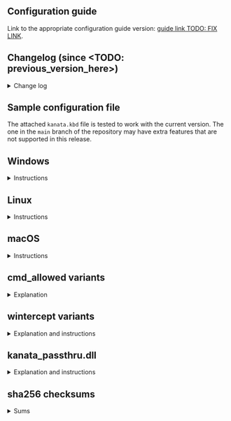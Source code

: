## Configuration guide

<!-- NOTE: GitHub release doc seems to not support multiline paragraph joining as opposed to other places markdown is used in GitHub. Keep paragraphs on one line in this file, as ugly as it is to do so. -->

Link to the appropriate configuration guide version: [guide link TODO: FIX LINK](https://github.com/jtroo/kanata/blob/FIXME/docs/config.adoc).

## Changelog (since <TODO: previous_version_here>)

<details>
<summary>Change log</summary>
* TODO: fill this out
</details>

## Sample configuration file

The attached `kanata.kbd` file is tested to work with the current version. The one in the `main` branch of the repository may have extra features that are not supported in this release.

## Windows

<details>
<summary>Instructions</summary>

**NOTE:** All Windows binaries are compiled for x86-64 architectures only.

Download `kanata.exe`. Optionally, download `kanata.kbd`. With the two files in the same directory, you can double-click the `exe` to start kanata. Kanata does not start a background process, so the window needs to stay open after startup. See [this discussion](https://github.com/jtroo/kanata/discussions/193) for tips to run kanata in the background.

You need to run `kanata.exe` via `cmd` or `powershell` to use a different configuration file:

`kanata.exe --cfg <cfg_file>`

---

**NOTE:** The `kanata_winIOv2.exe` variant contains an experimental breaking change that fixes [an issue](https://github.com/jtroo/kanata/issues/152) where the Windows LLHOOK+SendInput version of kanata does not handle `defsrc` consistently compared to other versions and other operating systems. This variant will be of interest to you for any of the following reasons:
- you are a new user
- you are a cross-platform user
- you use multiple language layouts within Windows and want kanata to handle the key positions consistently

This variant contains the same output change as in the `scancode` variant below, and also changes the input to also operate on scancodes.

---

**NOTE:** The `kanata_legacy_output.exe` variant has the same input `defsrc` handling as the standard `kanata.exe` file. It uses the same output mechanism as the standard `kanata.exe` variant in version 1.6.1 and earlier. In other words the formerly `experimental_scancode` variant is now the default binary. The non-legacy variants contain changes for [an issue](https://github.com/jtroo/kanata/issues/567); the fix is omitted from this legacy variant. The legacy variant is included in case issues are found with the new output mechanism.

---

</details>

## Linux

<details>
<summary>Instructions</summary>

**NOTE:** All Linux binaries are compiled for x86 architectures only.

Download `kanata`.

Run it in a terminal and point it to a valid configuration file. Kanata does not start a background process, so the window needs to stay open after startup. See [this discussion](https://github.com/jtroo/kanata/discussions/130) for how to set up kanata with systemd.
```
chmod +x kanata   # may be downloaded without executable permissions
sudo ./kanata --cfg <cfg_file>`
```

To avoid requiring `sudo`, [follow the instructions here](https://github.com/jtroo/kanata/wiki/Avoid-using-sudo-on-Linux).

</details>

## macOS

<details>
<summary>Instructions</summary>

**WARNING**: feature support on macOS [is limited](https://github.com/jtroo/kanata/blob/main/docs/platform-known-issues.adoc#macos).

### Install Karabiner driver for macOS 11 and newer:
- Install the [V5 Karabiner VirtualHiDDevice Driver](https://github.com/pqrs-org/Karabiner-DriverKit-VirtualHIDDevice/blob/main/dist/Karabiner-DriverKit-VirtualHIDDevice-5.0.0.pkg).

To activate it:

```
sudo /Applications/.Karabiner-VirtualHIDDevice-Manager.app/Contents/MacOS/Karabiner-VirtualHIDDevice-Manager activate
```

Then you need to run the daemon. You should run this in the background somehow or leave the terminal window where you run this command open.

```
sudo '/Library/Application Support/org.pqrs/Karabiner-DriverKit-VirtualHIDDevice/Applications/Karabiner-VirtualHIDDevice-Daemon.app/Contents/MacOS/Karabiner-VirtualHIDDevice-Daemon'
```

### Install Karabiner driver for macOS 10 and older:

- Install the [Karabiner kernel extension](https://github.com/pqrs-org/Karabiner-VirtualHIDDevice).

### After installing the appropriate driver for your OS

Download a `kanata_macos` variant.

Run it in a terminal and point it to a valid configuration file. Kanata does not start a background process, so the window needs to stay open after startup.

Example
```
chmod +x kanata_macos_arm64   # may be downloaded without executable permissions
sudo ./kanata_macos_arm64 --cfg <cfg_file>`
```

</details>

## cmd\_allowed variants

<details>
<summary>Explanation</summary>

The binaries with the name `cmd_allowed` are conditionally compiled with the `cmd` action enabled.

Using the regular binaries, there is no way to get the `cmd` action to work. This action is restricted behind conditional compilation because I consider the action to be a security risk that should be explicitly opted into and completely forbidden by default.

</details>

## wintercept variants

<details>
<summary>Explanation and instructions</summary>

### Warning: known issue

This issue in the Interception driver exists: https://github.com/oblitum/Interception/issues/25. This will affect you if you put your PC to sleep instead of shutting it down, or if you frequently plug/unplug USB devices.

### Description

These variants use the [Interception driver](https://github.com/oblitum/Interception) instead of Windows hooks. You will need to install the driver using the release or from the [copy in this repo](https://github.com/jtroo/kanata/tree/main/assets). The benefit of using this driver is that it is a lower-level mechanism than Windows hooks. This means `kanata` will work in more applications.

### Steps to install the driver

- extract the `.zip`
- run a shell with administrator privilege
- run the script `"command line installer/install-interception.exe"`
- reboot

### Additional installation steps

The above steps are those recommended by the interception driver author. However, I have found that those steps work inconsistently and sometimes the dll stops being able to be loaded. I think it has something to do with being installed in the privileged location of `system32\drivers`.

To help with the dll issue, you can copy the following file in the zip archive to the directory that kanata starts from: `Interception\library\x64\interception.dll`.

E.g. if you start kanata from your `Documents` folder, put the file there:

```
C:\Users\my_user\Documents\
    kanata_wintercept.exe
    kanata.kbd
    interception.dll
```

</details>

## kanata\_passthru.dll

<details>
<summary>Explanation and instructions</summary>

The Windows `kanata_passthru.dll` file allows using Kanata as a library within AutoHotkey to avoid conflicts between keyboard hooks installed by both. You can channel keyboard input events received by AutoHotkey into Kanata's keyboard engine and get the transformed keyboard output events (per your Kanata config) that AutoHotkey can then send to the OS.

To make use of this, download `kanata_passthru.dll`, then the [simulated_passthru_ahk](https://github.com/jtroo/kanata/blob/main/docs/simulated_passthru_ahk) folder with a brief example, place the dll there, open `kanata_passthru.ahk` to read what the example does and then double-click to launch it.
</details>

## sha256 checksums

<details>
<summary>Sums</summary>

```
TODO: fill this out
```

</details>
